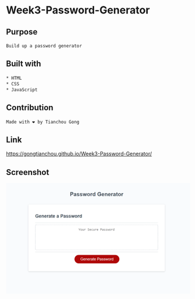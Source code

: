 # Week3-Password-Generator
## Purpose
```
Build up a password generator 
```
## Built with
```
* HTML
* CSS
* JavaScript
```
## Contribution
```
Made with ❤️ by Tianchou Gong
```
## Link

https://gongtianchou.github.io/Week3-Password-Generator/
## Screenshot

![screenshot](./screenshot.PNG)
